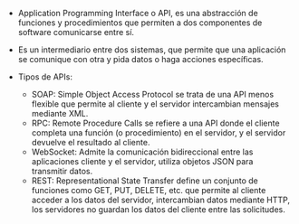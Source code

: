 - Application Programming Interface o API, es una abstracción de funciones y procedimientos que permiten a dos componentes de software comunicarse entre sí.

- Es un intermediario entre dos sistemas, que permite que una aplicación se comunique con otra y pida datos o haga acciones específicas.

- Tipos de APIs:

  - SOAP: Simple Object Access Protocol se trata de una API menos flexible que permite al cliente y el servidor intercambian mensajes mediante XML.
  - RPC: Remote Procedure Calls se refiere a una API donde el cliente completa una función (o procedimiento) en el servidor, y el servidor devuelve el resultado al cliente.
  - WebSocket: Admite la comunicación bidireccional entre las aplicaciones cliente y el servidor, utiliza objetos JSON para transmitir datos.
  - REST: Representational State Transfer define un conjunto de funciones como GET, PUT, DELETE, etc. que permite al cliente acceder a los datos del servidor, intercambian datos mediante HTTP, los servidores no guardan los datos del cliente entre las solicitudes.
